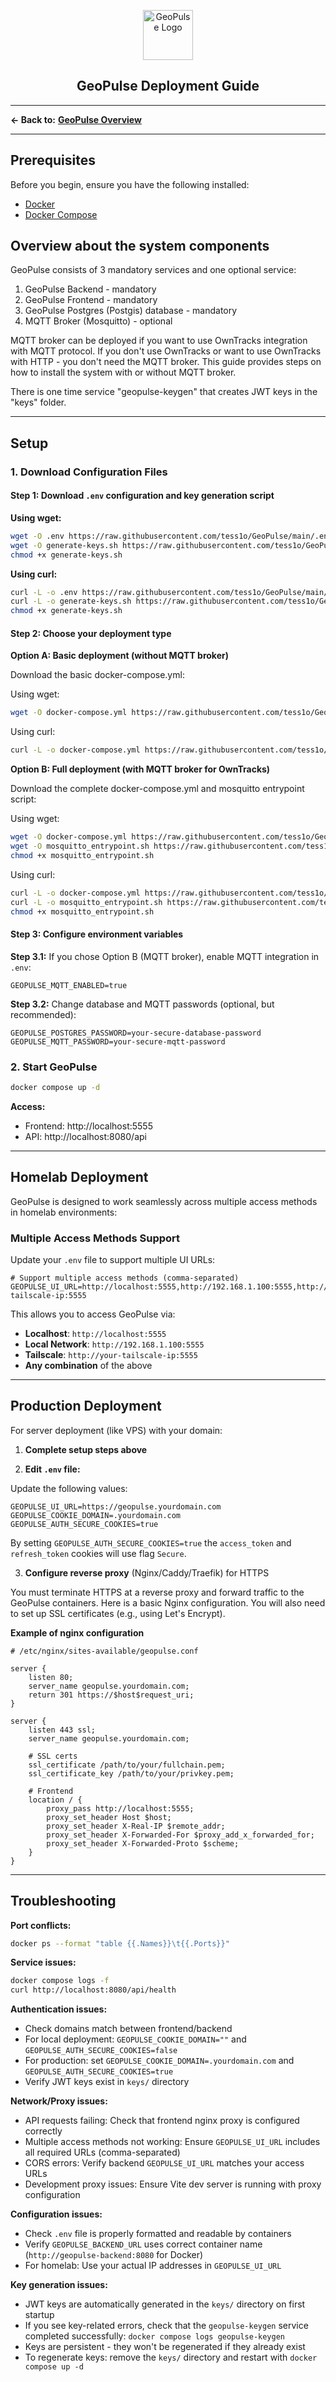 <div align="center">
  <p><img src="../frontend/public/geopulse-logo.svg" alt="GeoPulse Logo" width="80"/></p>
  <h2>GeoPulse Deployment Guide</h2>
</div>

---

**← Back to:** **[GeoPulse Overview](../README.md)**

---

## Prerequisites

Before you begin, ensure you have the following installed:

- [Docker](https://docs.docker.com/get-docker/)
- [Docker Compose](https://docs.docker.com/compose/install/)

## Overview about the system components

GeoPulse consists of 3 mandatory services and one optional service:

1. GeoPulse Backend - mandatory
2. GeoPulse Frontend - mandatory
3. GeoPulse Postgres (Postgis) database - mandatory
4. MQTT Broker (Mosquitto) - optional

MQTT broker can be deployed if you want to use OwnTracks integration with MQTT protocol. If you don't use OwnTracks or
want to use OwnTracks with HTTP - you don't need the MQTT broker. This guide provides steps on how to install the system
with or without MQTT broker.

There is one time service "geopulse-keygen" that creates JWT keys in the "keys" folder.

---

## Setup

### 1. Download Configuration Files

#### Step 1: Download `.env` configuration and key generation script

**Using wget:**

```bash
wget -O .env https://raw.githubusercontent.com/tess1o/GeoPulse/main/.env.example
wget -O generate-keys.sh https://raw.githubusercontent.com/tess1o/GeoPulse/main/generate-keys.sh
chmod +x generate-keys.sh
```

**Using curl:**

```bash
curl -L -o .env https://raw.githubusercontent.com/tess1o/GeoPulse/main/.env.example
curl -L -o generate-keys.sh https://raw.githubusercontent.com/tess1o/GeoPulse/main/generate-keys.sh
chmod +x generate-keys.sh
```

#### Step 2: Choose your deployment type

**Option A: Basic deployment (without MQTT broker)**

Download the basic docker-compose.yml:

Using wget:

```bash
wget -O docker-compose.yml https://raw.githubusercontent.com/tess1o/GeoPulse/main/docker-compose.yml
```

Using curl:

```bash
curl -L -o docker-compose.yml https://raw.githubusercontent.com/tess1o/GeoPulse/main/docker-compose.yml
```

**Option B: Full deployment (with MQTT broker for OwnTracks)**

Download the complete docker-compose.yml and mosquitto entrypoint script:

Using wget:

```bash
wget -O docker-compose.yml https://raw.githubusercontent.com/tess1o/GeoPulse/main/docker-compose-complete.yml
wget -O mosquitto_entrypoint.sh https://raw.githubusercontent.com/tess1o/GeoPulse/main/mosquitto_entrypoint.sh
chmod +x mosquitto_entrypoint.sh
```

Using curl:

```bash
curl -L -o docker-compose.yml https://raw.githubusercontent.com/tess1o/GeoPulse/main/docker-compose-complete.yml
curl -L -o mosquitto_entrypoint.sh https://raw.githubusercontent.com/tess1o/GeoPulse/main/mosquitto_entrypoint.sh
chmod +x mosquitto_entrypoint.sh
```

#### Step 3: Configure environment variables

**Step 3.1:** If you chose Option B (MQTT broker), enable MQTT integration in `.env`:

```env
GEOPULSE_MQTT_ENABLED=true
```

**Step 3.2:** Change database and MQTT passwords (optional, but recommended):

```env
GEOPULSE_POSTGRES_PASSWORD=your-secure-database-password
GEOPULSE_MQTT_PASSWORD=your-secure-mqtt-password
```

### 2. Start GeoPulse

```bash
docker compose up -d
```

**Access:**

- Frontend: http://localhost:5555
- API: http://localhost:8080/api

---

## Homelab Deployment

GeoPulse is designed to work seamlessly across multiple access methods in homelab environments:

### Multiple Access Methods Support

Update your `.env` file to support multiple UI URLs:

```env
# Support multiple access methods (comma-separated)
GEOPULSE_UI_URL=http://localhost:5555,http://192.168.1.100:5555,http://your-tailscale-ip:5555
```

This allows you to access GeoPulse via:

- **Localhost**: `http://localhost:5555`
- **Local Network**: `http://192.168.1.100:5555`
- **Tailscale**: `http://your-tailscale-ip:5555`
- **Any combination** of the above

---

## Production Deployment

For server deployment (like VPS) with your domain:

1. **Complete setup steps above**

2. **Edit `.env` file:**

Update the following values:

```env
GEOPULSE_UI_URL=https://geopulse.yourdomain.com
GEOPULSE_COOKIE_DOMAIN=.yourdomain.com
GEOPULSE_AUTH_SECURE_COOKIES=true
```

By setting `GEOPULSE_AUTH_SECURE_COOKIES=true` the `access_token` and `refresh_token` cookies will use flag `Secure`.

3. **Configure reverse proxy** (Nginx/Caddy/Traefik) for HTTPS

You must terminate HTTPS at a reverse proxy and forward traffic to the GeoPulse containers. Here is a basic Nginx
configuration. You will also need to set up SSL certificates (e.g., using Let's Encrypt).

**Example of nginx configuration**

```nginx
# /etc/nginx/sites-available/geopulse.conf

server {
    listen 80;
    server_name geopulse.yourdomain.com;
    return 301 https://$host$request_uri;
}

server {
    listen 443 ssl;
    server_name geopulse.yourdomain.com;

    # SSL certs
    ssl_certificate /path/to/your/fullchain.pem;
    ssl_certificate_key /path/to/your/privkey.pem;

    # Frontend
    location / {
        proxy_pass http://localhost:5555;
        proxy_set_header Host $host;
        proxy_set_header X-Real-IP $remote_addr;
        proxy_set_header X-Forwarded-For $proxy_add_x_forwarded_for;
        proxy_set_header X-Forwarded-Proto $scheme;
    }
}
```

---

## Troubleshooting

**Port conflicts:**

```bash
docker ps --format "table {{.Names}}\t{{.Ports}}"
```

**Service issues:**

```bash
docker compose logs -f
curl http://localhost:8080/api/health
```

**Authentication issues:**

- Check domains match between frontend/backend
- For local deployment: `GEOPULSE_COOKIE_DOMAIN=""` and `GEOPULSE_AUTH_SECURE_COOKIES=false`
- For production: set `GEOPULSE_COOKIE_DOMAIN=.yourdomain.com` and `GEOPULSE_AUTH_SECURE_COOKIES=true`
- Verify JWT keys exist in `keys/` directory

**Network/Proxy issues:**

- API requests failing: Check that frontend nginx proxy is configured correctly
- Multiple access methods not working: Ensure `GEOPULSE_UI_URL` includes all required URLs (comma-separated)
- CORS errors: Verify backend `GEOPULSE_UI_URL` matches your access URLs
- Development proxy issues: Ensure Vite dev server is running with proxy configuration

**Configuration issues:**

- Check `.env` file is properly formatted and readable by containers
- Verify `GEOPULSE_BACKEND_URL` uses correct container name (`http://geopulse-backend:8080` for Docker)
- For homelab: Use your actual IP addresses in `GEOPULSE_UI_URL`

**Key generation issues:**

- JWT keys are automatically generated in the `keys/` directory on first startup
- If you see key-related errors, check that the `geopulse-keygen` service completed successfully:
  `docker compose logs geopulse-keygen`
- Keys are persistent - they won't be regenerated if they already exist
- To regenerate keys: remove the `keys/` directory and restart with `docker compose up -d`